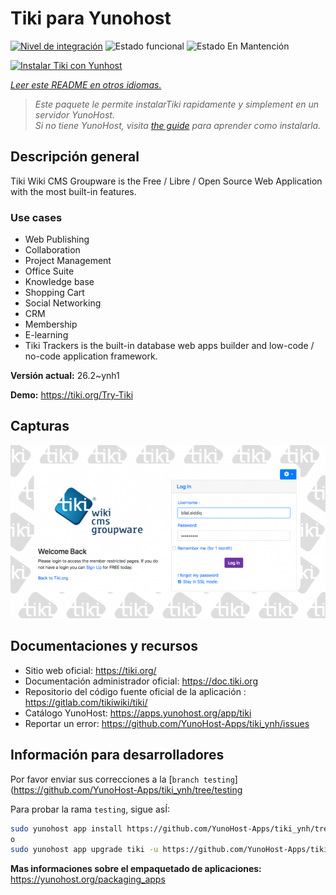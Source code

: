 <!--
Este archivo README esta generado automaticamente<https://github.com/YunoHost/apps/tree/master/tools/readme_generator>
No se debe editar a mano.
-->

# Tiki para Yunohost

[![Nivel de integración](https://dash.yunohost.org/integration/tiki.svg)](https://ci-apps.yunohost.org/ci/apps/tiki/) ![Estado funcional](https://ci-apps.yunohost.org/ci/badges/tiki.status.svg) ![Estado En Mantención](https://ci-apps.yunohost.org/ci/badges/tiki.maintain.svg)

[![Instalar Tiki con Yunhost](https://install-app.yunohost.org/install-with-yunohost.svg)](https://install-app.yunohost.org/?app=tiki)

*[Leer este README en otros idiomas.](./ALL_README.md)*

> *Este paquete le permite instalarTiki rapidamente y simplement en un servidor YunoHost.*  
> *Si no tiene YunoHost, visita [the guide](https://yunohost.org/install) para aprender como instalarla.*

## Descripción general

Tiki Wiki CMS Groupware is the Free / Libre / Open Source Web Application with the most built-in features.

### Use cases
- Web Publishing
- Collaboration
- Project Management
- Office Suite
- Knowledge base
- Shopping Cart
- Social Networking
- CRM
- Membership
- E-learning
- Tiki Trackers is the built-in database web apps builder and low-code / no-code application framework.


**Versión actual:** 26.2~ynh1

**Demo:** <https://tiki.org/Try-Tiki>

## Capturas

![Captura de Tiki](./doc/screenshots/Screenshot.png)

## Documentaciones y recursos

- Sitio web oficial: <https://tiki.org/>
- Documentación administrador oficial: <https://doc.tiki.org>
- Repositorio del código fuente oficial de la aplicación : <https://gitlab.com/tikiwiki/tiki/>
- Catálogo YunoHost: <https://apps.yunohost.org/app/tiki>
- Reportar un error: <https://github.com/YunoHost-Apps/tiki_ynh/issues>

## Información para desarrolladores

Por favor enviar sus correcciones a la [`branch testing`](https://github.com/YunoHost-Apps/tiki_ynh/tree/testing

Para probar la rama `testing`, sigue asÍ:

```bash
sudo yunohost app install https://github.com/YunoHost-Apps/tiki_ynh/tree/testing --debug
o
sudo yunohost app upgrade tiki -u https://github.com/YunoHost-Apps/tiki_ynh/tree/testing --debug
```

**Mas informaciones sobre el empaquetado de aplicaciones:** <https://yunohost.org/packaging_apps>
